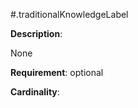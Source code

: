 #.traditionalKnowledgeLabel

**Description**:

None

**Requirement**:
optional



**Cardinality**:





